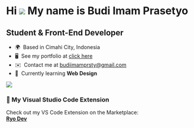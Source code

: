 Hi ![](https://user-images.githubusercontent.com/18350557/176309783-0785949b-9127-417c-8b55-ab5a4333674e.gif) My name is Budi Imam Prasetyo  
==========================================================================================================================================

Student & Front-End Developer  
-----------------------------  

* 🌍  Based in Cimahi City, Indonesia  
* 🖥️  See my portfolio at [click here](http://budi-imam-prasetyo.github.io/Portofolio-Ketiga/)  
* ✉️  Contact me at [budiimamprsty@gmail.com](mailto:budiimamprsty@gmail.com)  
* 🧠  Currently learning **Web Design**  

<a href="https://www.github.com/budi-imam-prasetyo" target="_blank" rel="noreferrer">
  <img src="https://img.shields.io/github/followers/budi-imam-prasetyo?logo=github&style=for-the-badge&color=0891b2&labelColor=000000" />
</a>

### 🔧 My Visual Studio Code Extension  
Check out my VS Code Extension on the Marketplace:  
[**Ryo Dev**](https://marketplace.visualstudio.com/items?itemName=budiimamprsty.ryodev)  
